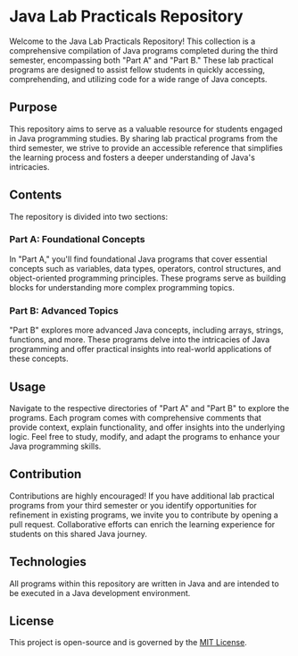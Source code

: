 # Java Lab Practicals Repository

Welcome to the Java Lab Practicals Repository! This collection is a comprehensive compilation of Java programs completed during the third semester, encompassing both "Part A" and "Part B." These lab practical programs are designed to assist fellow students in quickly accessing, comprehending, and utilizing code for a wide range of Java concepts.

## Purpose

This repository aims to serve as a valuable resource for students engaged in Java programming studies. By sharing lab practical programs from the third semester, we strive to provide an accessible reference that simplifies the learning process and fosters a deeper understanding of Java's intricacies.

## Contents

The repository is divided into two sections:

### Part A: Foundational Concepts

In "Part A," you'll find foundational Java programs that cover essential concepts such as variables, data types, operators, control structures, and object-oriented programming principles. These programs serve as building blocks for understanding more complex programming topics.

### Part B: Advanced Topics

"Part B" explores more advanced Java concepts, including arrays, strings, functions, and more. These programs delve into the intricacies of Java programming and offer practical insights into real-world applications of these concepts.

## Usage

Navigate to the respective directories of "Part A" and "Part B" to explore the programs. Each program comes with comprehensive comments that provide context, explain functionality, and offer insights into the underlying logic. Feel free to study, modify, and adapt the programs to enhance your Java programming skills.

## Contribution

Contributions are highly encouraged! If you have additional lab practical programs from your third semester or you identify opportunities for refinement in existing programs, we invite you to contribute by opening a pull request. Collaborative efforts can enrich the learning experience for students on this shared Java journey.

## Technologies

All programs within this repository are written in Java and are intended to be executed in a Java development environment.

## License

This project is open-source and is governed by the [MIT License](LICENSE).

